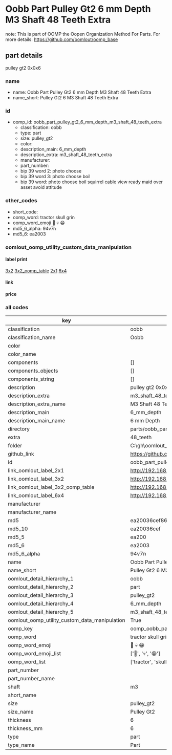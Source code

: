 # Oobb Part Pulley Gt2 6 mm Depth M3 Shaft 48 Teeth Extra  

note: This is part of OOMP the Oopen Organization Method For Parts. For more details: https://github.com/oomlout/oomp_base

##  part details
  



pulley gt2 0x0x6



### name
* name: Oobb Part Pulley Gt2 6 mm Depth M3 Shaft 48 Teeth Extra
* name_short: Pulley Gt2 6 M3 Shaft 48 Teeth Extra
### id
* oomp_id: oobb_part_pulley_gt2_6_mm_depth_m3_shaft_48_teeth_extra
  * classification: oobb
  * type: part
  * size: pulley_gt2
  * color: 
  * description_main: 6_mm_depth
  * description_extra: m3_shaft_48_teeth_extra
  * manufacturer: 
  * part_number: 
  * bip 39 word 2: photo choose
  * bip 39 word 3: photo choose boil
  * bip 39 word: photo choose boil squirrel cable view ready maid over asset avoid attitude

### other_codes
* short_code: 
* oomp_word: tractor skull grin
* oomp_word_emoji :tractor: :skull: :grin:
* md5_6_alpha: 94v7n
* md5_6: ea2003






### oomlout_oomp_utility_custom_data_manipulation
#### label print
[3x2](http://192.168.1.245:1112/?label=oomp%2094v7n)
[3x2_oomp_table](http://192.168.1.108:1112/?label=oomp%2094v7n)
[2x1](http://192.168.1.242:1112/?label=oomp%2094v7n)
[6x4](http://192.168.1.55:1112/?label=oomp%2094v7n)    

#### link

                              

#### price







### all codes 
| key | value |  
| --- | --- |  
| classification | oobb |  
| classification_name | Oobb |  
| color |  |  
| color_name |  |  
| components | [] |  
| components_objects | [] |  
| components_string | [] |  
| description | pulley gt2 0x0x6 |  
| description_extra | m3_shaft_48_teeth_extra |  
| description_extra_name | M3 Shaft 48 Teeth Extra |  
| description_main | 6_mm_depth |  
| description_main_name | 6 mm Depth |  
| directory | parts/oobb_part_pulley_gt2_6_mm_depth_m3_shaft_48_teeth_extra |  
| extra | 48_teeth |  
| folder | C:\gh\oomlout_oobb_version_4_generated_parts\things\oobb_part_pulley_gt2_6_mm_depth_m3_shaft_48_teeth_extra |  
| github_link | https://github.com/oomlout/oomlout_oomp_part_src/tree/main/parts/oobb_part_pulley_gt2_6_mm_depth_m3_shaft_48_teeth_extra |  
| id | oobb_part_pulley_gt2_6_mm_depth_m3_shaft_48_teeth_extra |  
| link_oomlout_label_2x1 | http://192.168.1.242:1112/?label=oomp%2094v7n |  
| link_oomlout_label_3x2 | http://192.168.1.245:1112/?label=oomp%2094v7n |  
| link_oomlout_label_3x2_oomp_table | http://192.168.1.108:1112/?label=oomp%2094v7n |  
| link_oomlout_label_6x4 | http://192.168.1.55:1112/?label=oomp%2094v7n |  
| manufacturer |  |  
| manufacturer_name |  |  
| md5 | ea20036cef86165bcf8ffd3a320a151d |  
| md5_10 | ea20036cef |  
| md5_5 | ea200 |  
| md5_6 | ea2003 |  
| md5_6_alpha | 94v7n |  
| name | Oobb Part Pulley Gt2 6 mm Depth M3 Shaft 48 Teeth Extra |  
| name_short | Pulley Gt2 6 M3 Shaft 48 Teeth Extra |  
| oomlout_detail_hierarchy_1 | oobb |  
| oomlout_detail_hierarchy_2 | part |  
| oomlout_detail_hierarchy_3 | pulley_gt2 |  
| oomlout_detail_hierarchy_4 | 6_mm_depth |  
| oomlout_detail_hierarchy_5 | m3_shaft_48_teeth_extra |  
| oomlout_oomp_utility_custom_data_manipulation | True |  
| oomp_key | oomp_oobb_part_pulley_gt2_6_mm_depth_m3_shaft_48_teeth_extra |  
| oomp_word | tractor skull grin |  
| oomp_word_emoji | :tractor: :skull: :grin: |  
| oomp_word_emoji_list | [':tractor:', ':skull:', ':grin:'] |  
| oomp_word_list | ['tractor', 'skull', 'grin'] |  
| part_number |  |  
| part_number_name |  |  
| shaft | m3 |  
| short_name |  |  
| size | pulley_gt2 |  
| size_name | Pulley Gt2 |  
| thickness | 6 |  
| thickness_mm | 6 |  
| type | part |  
| type_name | Part |  
